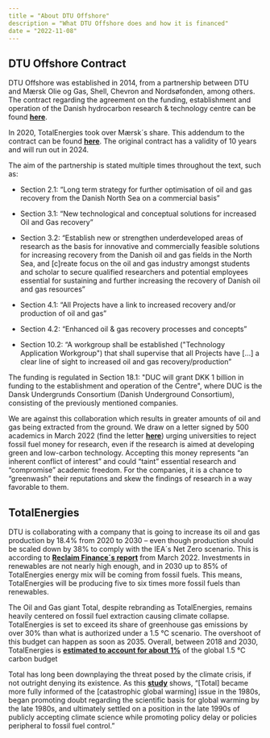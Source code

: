 ```yaml
---
title = "About DTU Offshore"
description = "What DTU Offshore does and how it is financed"
date = "2022-11-08"
---
```


## DTU Offshore Contract

DTU Offshore was established in 2014, from a partnership between DTU and Mærsk Olie og Gas, Shell, Chevron and Nordsøfonden, among others. The contract regarding the agreement on the funding, establishment and operation of the Danish hydrocarbon research & technology centre can be found [**here**](/docs/dhrtc-contract.pdf).

In 2020, TotalEnergies took over Mærsk´s share. This addendum to the contract can be found [**here**](/docs/dhrtc-contract-add-1.pdf). The original contract has a validity of 10 years and will run out in 2024.

The aim of the partnership is stated multiple times throughout the text, such as:

- Section 2.1: “Long term strategy for further optimisation of oil and gas recovery from the Danish North Sea on a commercial basis”

- Section 3.1: “New technological and conceptual solutions for increased Oil and Gas recovery”

- Section 3.2: “Establish new or strengthen underdeveloped areas of research as the basis for innovative and commercially feasible solutions for increasing recovery from the Danish oil and gas fields in the North Sea, and [c]reate focus on the oil and gas industry amongst students and scholar to secure qualified researchers and potential employees essential for sustaining and further increasing the recovery of Danish oil and gas resources”

- Section 4.1: “All Projects have a link to increased recovery and/or production of oil and gas”

- Section 4.2: “Enhanced oil & gas recovery processes and concepts”

- Section 10.2: “A workgroup shall be established ("Technology Application Workgroup") that shall supervise that all Projects have […] a clear line of sight to increased oil and gas recovery/production”

The funding is regulated in Section 18.1: "DUC will grant DKK 1 billion in funding to the establishment and operation of the Centre", where DUC is the Dansk Undergrunds Consortium (Danish Underground Consortium), consisting of the previously mentioned companies.

We are against this collaboration which results in greater amounts of oil and gas being extracted from the ground. We draw on a letter signed by 500 academics in March 2022 (find the letter [**here**](https://www.theguardian.com/science/2022/mar/21/universities-must-reject-fossil-fuel-cash-for-climate-research-say-academics)) urging universities to reject fossil fuel money for research, even if the research is aimed at developing green and low-carbon technology. Accepting this money represents “an inherent conflict of interest” and could “taint” essential research and “compromise” academic freedom. For the companies, it is a chance to “greenwash” their reputations and skew the findings of research in a way favorable to them.

## TotalEnergies

DTU is collaborating with a company that is going to increase its oil and gas production by 18.4% from 2020 to 2030 – even though production should be scaled down by 38% to comply with the IEA´s Net Zero scenario. This is according to [**Reclaim Finance´s report**](https://reclaimfinance.org/site/wp-content/uploads/2022/03/TotalEnergies-company-briefing-March-2022.pdf) from March 2022. Investments in renewables are not nearly high enough, and in 2030 up to 85% of TotalEnergies energy mix will be coming from fossil fuels. This means, TotalEnergies will be producing five to six times more fossil fuels than renewables.

The Oil and Gas giant Total, despite rebranding as TotalEnergies, remains heavily centered on fossil fuel extraction causing climate collapse. TotalEnergies is set to exceed its share of greenhouse gas emissions by over 30% than what is authorized under a 1.5 °C scenario. The overshoot of this budget can happen as soon as 2035. Overall, between 2018 and 2030, TotalEnergies is [**estimated to account for about 1%**](https://www.clientearth.org/projects/the-greenwashing-files/total/) of the global 1.5 °C carbon budget

Total has long been downplaying the threat posed by the climate crisis, if not outright denying its existence. As this [**study**](https://www.sciencedirect.com/science/article/pii/S0959378021001655) shows, “[Total] became more fully informed of the [catastrophic global warming] issue in the 1980s, began promoting doubt regarding the scientific basis for global warming by the late 1980s, and ultimately settled on a position in the late 1990s of publicly accepting climate science while promoting policy delay or policies peripheral to fossil fuel control.”

